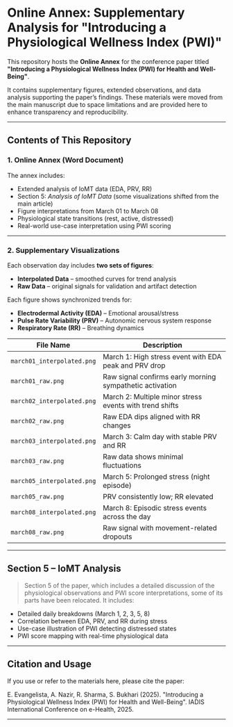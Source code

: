 # Online Annex: Supplementary Analysis for "Introducing a Physiological Wellness Index (PWI)"

This repository hosts the **Online Annex** for the conference paper titled  
**"Introducing a Physiological Wellness Index (PWI) for Health and Well-Being"**.  

It contains supplementary figures, extended observations, and data analysis supporting the paper’s findings. These materials were moved from the main manuscript due to space limitations and are provided here to enhance transparency and reproducibility.

---

## Contents of This Repository

### 1. Online Annex (Word Document)

The annex includes:
- Extended analysis of IoMT data (EDA, PRV, RR)
- Section 5: *Analysis of IoMT Data* (some visualizations shifted from the main article)
- Figure interpretations from March 01 to March 08
- Physiological state transitions (rest, active, distressed)
- Real-world use-case interpretation using PWI scoring

---

### 2. Supplementary Visualizations

Each observation day includes **two sets of figures**:
- **Interpolated Data** – smoothed curves for trend analysis
- **Raw Data** – original signals for validation and artifact detection

Each figure shows synchronized trends for:
- **Electrodermal Activity (EDA)** – Emotional arousal/stress
- **Pulse Rate Variability (PRV)** – Autonomic nervous system response
- **Respiratory Rate (RR)** – Breathing dynamics

| File Name                | Description                                               |
|--------------------------|-----------------------------------------------------------|
| `march01_interpolated.png` | March 1: High stress event with EDA peak and PRV drop    |
| `march01_raw.png`          | Raw signal confirms early morning sympathetic activation |
| `march02_interpolated.png` | March 2: Multiple minor stress events with trend shifts  |
| `march02_raw.png`          | Raw EDA dips aligned with RR changes                     |
| `march03_interpolated.png` | March 3: Calm day with stable PRV and RR                 |
| `march03_raw.png`          | Raw data shows minimal fluctuations                      |
| `march05_interpolated.png` | March 5: Prolonged stress (night episode)                |
| `march05_raw.png`          | PRV consistently low; RR elevated                        |
| `march08_interpolated.png` | March 8: Episodic stress events across the day           |
| `march08_raw.png`          | Raw signal with movement-related dropouts                |

---

## Section 5 – IoMT Analysis

> Section 5 of the paper, which includes a detailed discussion of the physiological observations and PWI score interpretations, some of its parts have been relocated.
> It includes:

- Detailed daily breakdowns (March 1, 2, 3, 5, 8)
- Correlation between EDA, PRV, and RR during stress
- Use-case illustration of PWI detecting distressed states
- PWI score mapping with real-time physiological data

---

## Citation and Usage

If you use or refer to the materials here, please cite the paper:

E. Evangelista, A. Nazir, R. Sharma, S. Bukhari (2025). "Introducing a Physiological Wellness Index (PWI) for Health and Well-Being".
IADIS International Conference on e-Health, 2025.


---

